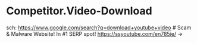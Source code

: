# Competitor.Video-Download
sch: https://www.google.com/search?q=download+youtube+video # Scam &amp; Malware Website! In #1 SERP spot! https://ssyoutube.com/en785ie/ -> 
